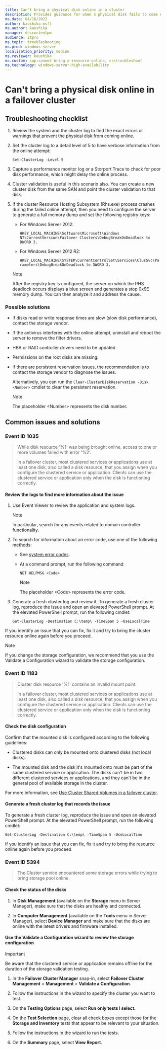 ```yaml
---
title: Can't bring a physical disk online in a cluster
description: Provides guidance for when a physical disk fails to come online in a Windows-based failover cluster
ms.date: 04/18/2022
author: kaushika-msft
ms.author: kaushika
manager: dcscontentpm
audience: itpro
ms.topic: troubleshooting
ms.prod: windows-server
localization_priority: medium
ms.reviewer: kaushika
ms.custom: sap:cannot-bring-a-resource-online, csstroubleshoot
ms.technology: windows-server-high-availability
---
```

# Can't bring a physical disk online in a failover cluster

## Troubleshooting checklist

1. Review the system and the cluster log to find the exact errors or warnings that prevent the physical disk from coming online.

2. Set the cluster log to a detail level of 5 to have verbose information from the online attempt:

   `Set-ClusterLog -Level 5`

3. Capture a performance monitor log or a Storport Trace to check for poor disk performance, which might delay the online process.

4. Cluster validation is useful in this scenario also. You can create a new cluster disk from the same SAN and point the cluster validation to that disk.

5. If the cluster Resource Hosting Subsystem (Rhs.exe) process crashes during the failed online attempt, then you need to configure the server to generate a full memory dump and set the following registry keys:

   - For Windows Server 2012:

     `HKEY_LOCAL_MACHINE\Software\Microsoft\Windows NT\CurrentVersion\Failover Clusters\DebugBreakOnDeadlock to DWORD 3.`

   - For Windows Server 2012 R2:

     `HKEY_LOCAL_MACHINE\SYSTEM\CurrentControlSet\Services\ClusSvc\Parameters\DebugBreakOnDeadlock to DWORD 3.`

   > [!NOTE]
   > After the registry key is configured, the server on which the RHS deadlock occurs displays a blue screen and generates a stop 0x9E memory dump. You can then analyze it and address the cause.

### Possible solutions

- If disks read or write response times are slow (slow disk performance), contact the storage vendor.

- If the antivirus interferes with the online attempt, uninstall and reboot the server to remove the filter drivers.

- HBA or RAID controller drivers need to be updated.

- Permissions on the root disks are missing.

- If there are persistent reservation issues, the recommendation is to contact the storage vendor to diagnose the issues.

   Alternatively, you can run the `Clear-ClusterDiskReservation -Disk <Number>` cmdlet to clear the persistent reservation.

   > [!NOTE]
   > The placeholder \<Number> represents the disk number.

## Common issues and solutions

### Event ID 1035

> While disk resource '%1' was being brought online, access to one or more volumes failed with error '%2'.
>
> In a failover cluster, most clustered services or applications use at least one disk, also called a disk resource, that you assign when you configure the clustered service or application. Clients can use the clustered service or application only when the disk is functioning correctly.

#### Review the logs to find more information about the issue

1. Use Event Viewer to review the application and system logs.

   > [!NOTE]
   > In particular, search for any events related to domain controller functionality.

2. To search for information about an error code, use one of the following methods:

   - See [system error codes](/windows/win32/debug/system-error-codes).

   - At a command prompt, run the following command:

     ```console
     NET HELPMSG <Code>
     ```

     > [!NOTE]
     > The placeholder \<Code> represents the error code.

3. Generate a fresh cluster log and review it. To generate a fresh cluster log, reproduce the issue and open an elevated PowerShell prompt. At the elevated PowerShell prompt, run the following cmdlet:

   `Get-ClusterLog -Destination C:\temp\ -TimeSpan 5 -UseLocalTime`

If you identify an issue that you can fix, fix it and try to bring the cluster resource online again before you proceed.

> [!NOTE]
> If you change the storage configuration, we recommend that you use the Validate a Configuration wizard to validate the storage configuration.

### Event ID 1183

> Cluster disk resource '%1' contains an invalid mount point.
>
> In a failover cluster, most clustered services or applications use at least one disk, also called a disk resource, that you assign when you configure the clustered service or application. Clients can use the clustered service or application only when the disk is functioning correctly.

#### Check the disk configuration

Confirm that the mounted disk is configured according to the following guidelines:

- Clustered disks can only be mounted onto clustered disks (not local disks).

- The mounted disk and the disk it's mounted onto must be part of the same clustered service or application. The disks can't be in two different clustered services or applications, and they can't be in the general pool of available storage in the cluster.

For more information, see [Use Cluster Shared Volumes in a failover cluster](/windows-server/failover-clustering/failover-cluster-csvs).

#### Generate a fresh cluster log that records the issue

To generate a fresh cluster log, reproduce the issue and open an elevated PowerShell prompt. At the elevated PowerShell prompt, run the following cmdlet:

`Get-ClusterLog -Destination C:\temp\ -TimeSpan 5 -UseLocalTime`

If you identify an issue that you can fix, fix it and try to bring the resource online again before you proceed.

### Event ID 5394

> The Cluster service encountered some storage errors while trying to bring storage pool online.

#### Check the status of the disks

1. In **Disk Management** (available on the **Storage** menu in Server Manager), make sure that the disks are healthy and connected.

2. In **Computer Management** (available on the **Tools** menu in Server Manager), select **Device Manager** and make sure that the disks are online with the latest drivers and firmware installed.

#### Use the Validate a Configuration wizard to review the storage configuration

> [!IMPORTANT]
> Be aware that the clustered service or application remains offline for the duration of the storage validation testing.

1. In the **Failover Cluster Manager** snap-in, select **Failover Cluster Management** > **Management** > **Validate a Configuration**.

2. Follow the instructions in the wizard to specify the cluster you want to test.

3. On the **Testing Options** page, select **Run only tests I select**.

4. On the **Test Selection** page, clear all check boxes except those for the **Storage and Inventory** tests that appear to be relevant to your situation.

5. Follow the instructions in the wizard to run the tests.

6. On the **Summary** page, select **View Report**.
